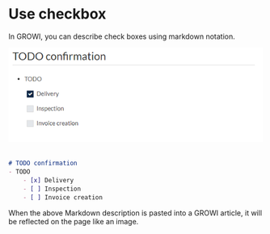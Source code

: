 # Use checkbox

In GROWI, you can describe check boxes using markdown notation.


![checkbox](./images/checkbox.png)

```markdown

# TODO confirmation
- TODO
    - [x] Delivery
    - [ ] Inspection
    - [ ] Invoice creation

```

When the above Markdown description is pasted into a GROWI article,
it will be reflected on the page like an image.
